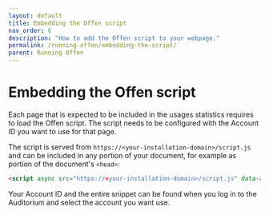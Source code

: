 ```yaml
---
layout: default
title: Embedding the Offen script
nav_order: 6
description: "How to add the Offen script to your webpage."
permalink: /running-offen/embedding-the-script/
parent: Running Offen
---
```


# Embedding the Offen script

Each page that is expected to be included in the usages statistics requires to load the Offen script. The script needs to be configured with the Account ID you want to use for that page.

The script is served from `https://<your-installation-domain>/script.js` and can be included in any portion of your document, for example as portion of the document's `<head>`:

```html
<script async src="https://<your-installation-domain>/script.js" data-account-id="<your-account-id>"></script>
```

Your Account ID and the entire snippet can be found when you log in to the Auditorium and select the account you want use.
